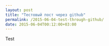```yaml
---
layout: post
title: "Тестовый пост через github"
permalink: /2015-06-04-test-through-github/
date: 2015-06-04T00:12:00+03:00
---
```


  Test

